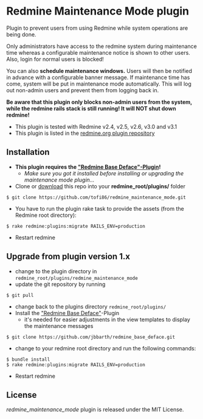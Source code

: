 Redmine Maintenance Mode plugin
========================

Plugin to prevent users from using Redmine while system operations are being done.

Only administrators have access to the redmine system during maintenance time whereas a configurable maintenance notice is shown to other users. Also, login for normal users is blocked!

You can also **schedule maintenance windows.** Users will then be notified in advance with a configurable banner message. If maintenance time has come, system will be put in maintenance mode automatically. This will log out non-admin users and prevent them from logging back in.

**Be aware that this plugin only blocks non-admin users from the system, while the redmine rails stack is still running! It will NOT shut down redmine!**

* This plugin is tested with Redmine v2.4, v2.5, v2.6, v3.0 and v3.1
* This plugin is listed in the [redmine.org plugin repository](http://www.redmine.org/plugins/redmine_maintenance_mode)


Installation
------------

* **This plugin requires the ["Redmine Base Deface"-Plugin](https://github.com/jbbarth/redmine_base_deface)!**
  * *Make sure you got it installed before installing or upgrading the maintenance mode plugin...*
* Clone or [download](https://github.com/tofi86/redmine_maintenance_mode/releases) this repo into your **redmine_root/plugins/** folder
```
$ git clone https://github.com/tofi86/redmine_maintenance_mode.git
```
* You have to run the plugin rake task to provide the assets (from the Redmine root directory):
```
$ rake redmine:plugins:migrate RAILS_ENV=production
```
* Restart redmine


Upgrade from plugin version 1.x
-------------------------------

* change to the plugin directory in `redmine_root/plugins/redmine_maintenance_mode`
* update the git repository by running
```
$ git pull
```
* change back to the plugins directory `redmine_root/plugins/`
* Install the ["Redmine Base Deface"](https://github.com/jbbarth/redmine_base_deface)-Plugin
  * it's needed for easier adjustments in the view templates to display the maintenance messages
```
$ git clone https://github.com/jbbarth/redmine_base_deface.git
```
* change to your redmine root directory and run the following commands:
```
$ bundle install
$ rake redmine:plugins:migrate RAILS_ENV=production
```
* Restart redmine


License
-------

*redmine_maintenance_mode* plugin is released under the MIT License.
